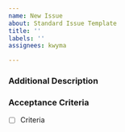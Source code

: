 ```yaml
---
name: New Issue
about: Standard Issue Template
title: ''
labels: ''
assignees: kwyma

---
```


### Additional Description

### Acceptance Criteria
- [ ] Criteria
